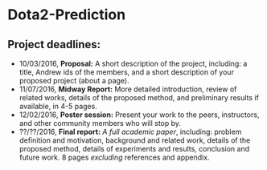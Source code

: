 # Dota2-Prediction

## Project deadlines:
- 10/03/2016, **Proposal:** A short description of the project, including: a title, Andrew ids of the members, and a short description of your proposed project (about a page).
- 11/07/2016, **Midway Report:** More detailed introduction, review of related works, details of the proposed method, and preliminary results if available, in 4-5 pages.
- 12/02/2016, **Poster session:** Present your work to the peers, instructors, and other community members who will stop by.
- ??/??/2016, **Final report:** _A full academic paper_, including: problem definition and motivation, background and related work, details of the proposed method, details of experiments and results, conclusion and future work. 8 pages *excluding* references and appendix.
